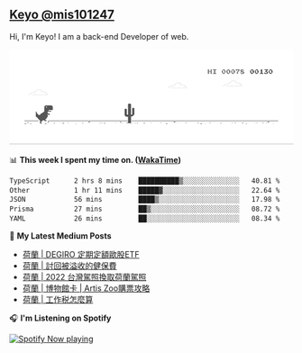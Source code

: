 ## [Keyo @mis101247](https://github.com/mis101247/mis101247.github.io)

Hi, I'm Keyo! I am a back-end Developer of web. 


![image](https://github.com/mis101247/mis101247/blob/master/dino.gif)

📊 **This week I spent my time on. ([WakaTime](https://wakatime.com/@66242878-3a41-446c-852d-cafde411a834))**
<!--START_SECTION:waka-->

```txt
TypeScript      2 hrs 8 mins    ██████████▒░░░░░░░░░░░░░░   40.81 %
Other           1 hr 11 mins    █████▓░░░░░░░░░░░░░░░░░░░   22.64 %
JSON            56 mins         ████▒░░░░░░░░░░░░░░░░░░░░   17.98 %
Prisma          27 mins         ██▒░░░░░░░░░░░░░░░░░░░░░░   08.72 %
YAML            26 mins         ██░░░░░░░░░░░░░░░░░░░░░░░   08.34 %
```

<!--END_SECTION:waka-->

📕 **My Latest Medium Posts**

<!-- BLOG-POST-LIST:START -->
- [荷蘭 | DEGIRO 定期定額歐股ETF](https://medium.com/mis101247/%E8%8D%B7%E8%98%AD-degiro-%E5%AE%9A%E6%9C%9F%E5%AE%9A%E9%A1%8D%E6%AD%90%E8%82%A1etf-14c2094b265b?source=rss-1d2d8876197b------2)
- [荷蘭 | 討回被溢收的健保費](https://medium.com/mis101247/%E8%8D%B7%E8%98%AD-%E8%A8%8E%E5%9B%9E%E8%A2%AB%E6%BA%A2%E6%94%B6%E7%9A%84%E5%81%A5%E4%BF%9D%E8%B2%BB-231fa3d51eb5?source=rss-1d2d8876197b------2)
- [荷蘭 | 2022 台灣駕照換取荷蘭駕照](https://medium.com/mis101247/%E8%8D%B7%E8%98%AD-2022-%E5%8F%B0%E7%81%A3%E9%A7%95%E7%85%A7%E6%8F%9B%E5%8F%96%E8%8D%B7%E8%98%AD%E9%A7%95%E7%85%A7-7c836f5063b8?source=rss-1d2d8876197b------2)
- [荷蘭 | 博物館卡 | Artis Zoo購票攻略](https://medium.com/mis101247/%E8%8D%B7%E8%98%AD-%E5%8D%9A%E7%89%A9%E9%A4%A8%E5%8D%A1-artis-zoo%E8%B3%BC%E7%A5%A8%E6%94%BB%E7%95%A5-9a67b22c62c?source=rss-1d2d8876197b------2)
- [荷蘭 | 工作税怎麼算](https://medium.com/mis101247/%E8%8D%B7%E8%98%AD%E5%B7%A5%E4%BD%9C%E7%A8%8E%E6%80%8E%E9%BA%BC%E7%AE%97-bc320d353469?source=rss-1d2d8876197b------2)
<!-- BLOG-POST-LIST:END -->

🎧 **I'm Listening on Spotify**

[<img src="https://spotify-now-playing-nu.vercel.app/api/spotify-playing" alt="Spotify Now playing" width="50%" />](https://open.spotify.com/user/21dqdh3gswmbyofjbihypdqba)
